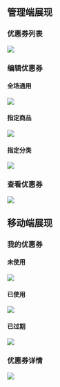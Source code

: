 ## 管理端展现
### 优惠券列表

![](https://github.com/macrozheng/mall-learning/raw/master/docs/images/database_screen_84.png)
### 编辑优惠券
#### 全场通用

![](https://github.com/macrozheng/mall-learning/raw/master/docs/images/database_screen_85.png)
#### 指定商品

![](https://github.com/macrozheng/mall-learning/raw/master/docs/images/database_screen_86.png)
#### 指定分类

![](https://github.com/macrozheng/mall-learning/raw/master/docs/images/database_screen_87.png)
### 查看优惠券

![](https://github.com/macrozheng/mall-learning/raw/master/docs/images/database_screen_88.png)
## 移动端展现
### 我的优惠券
#### 未使用

![](https://github.com/macrozheng/mall-learning/raw/master/docs/images/database_screen_89.png)
#### 已使用

![](https://github.com/macrozheng/mall-learning/raw/master/docs/images/database_screen_90.png)
#### 已过期

![](https://github.com/macrozheng/mall-learning/raw/master/docs/images/database_screen_91.png)
### 优惠券详情

![](https://github.com/macrozheng/mall-learning/raw/master/docs/images/database_screen_92.png)
